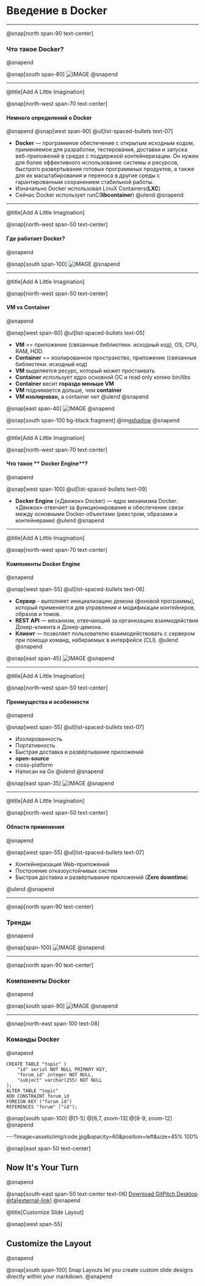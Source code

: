 # Введение в **Docker**

---
@snap[north span-90 text-center]
### Что такое **Docker**?
@snapend

@snap[south span-80]
![IMAGE](assets/img/zeppelin-small.png)
@snapend


---

@title[Add A Little Imagination]

@snap[north-west span-70 text-center]
#### Немного определений о **Docker**
@snapend
@snap[west span-90]
@ul[list-spaced-bullets text-07]
- **Docker** — программное обеспечение с открытым исходным кодом, применяемое для разработки, тестирования, доставки и запуска веб-приложений в средах с поддержкой контейнеризации. Он нужен для более эффективного использование системы и ресурсов, быстрого развертывания готовых программных продуктов, а также для их масштабирования и переноса в другие среды с гарантированным сохранением стабильной работы.
- Изначально Docker использовал LinuX Containers(**LXC**)
- Сейчас Docker использует runC(**libcontainer**)
@ulend
@snapend


---

@title[Add A Little Imagination]

@snap[north-west span-50 text-center]
#### Где работает **Docker**?
@snapend

@snap[south span-100]
![IMAGE](assets/img/w-docker-work.png)
@snapend

---

@title[Add A Little Imagination]

@snap[north-west span-50 text-center]
#### **VM** vs **Container**
@snapend

@snap[west span-60]
@ul[list-spaced-bullets text-05]
- **VM** == приложение (связанные библиотеки. исходный код), OS, CPU, RAM, HDD.
- **Container** == изолированное пространство, приложение (связанные библиотеки. исходный код)
- **VM** выделяется ресурс, который может простаивать
- **Container** использует ядро основной ОС и read only копию bin/libs
- **Container** весит **гораздо меньше VM**
- **VM** поднимается дольше, чем **container**
- **VM изолирован,** а container нет
@ulend
@snapend

@snap[east span-40]
![IMAGE](assets/img/vm-vs-container.png)
@snapend

@snap[south span-100 bg-black fragment]
@img[shadow](assets/img/vm-vs-container.png)
@snapend


---

@title[Add A Little Imagination]

@snap[north-west span-70 text-center]
#### Что такое ** Docker Engine**?
@snapend

@snap[west span-100]
@ul[list-spaced-bullets text-09]
- **Docker Engine** («Движок» Docker) — ядро механизма Docker. «Движок» отвечает за функционирование и обеспечение связи между основными Docker-объектами (реестром, образами и контейнерами)
@ulend
@snapend

---

@title[Add A Little Imagination]

@snap[north-west span-70 text-center]
#### Компоненты **Docker Engine** 
@snapend

@snap[west span-55]
@ul[list-spaced-bullets text-06]
- **Сервер** - выполняет инициализацию демона (фоновой программы), который применяется для управления и модификации контейнеров, образов и томов.
- **REST API** — механизм, отвечающий за организацию взаимодействия Докер-клиента и Докер-демона.
- **Клиент** — позволяет пользователю взаимодействовать с сервером при помощи команд, набираемых в интерфейсе (CLI).
@ulend
@snapend

@snap[east span-45]
![IMAGE](assets/img/docker-engine.png)
@snapend

---


@title[Add A Little Imagination]

@snap[north-west span-50 text-center]
#### Преимущества и особенности
@snapend

@snap[west span-55]
@ul[list-spaced-bullets text-07]
- Изолированность
- Портативность
- Быстрая доставка и развёртывание приложений
- **open-source**
- cross-platform
- Написан на Go
@ulend
@snapend

@snap[east span-35]
![IMAGE](assets/img/isolation-container.png)
@snapend


---

@title[Add A Little Imagination]

@snap[north-west span-50 text-center]
#### Области применения
@snapend

@snap[west span-55]
@ul[list-spaced-bullets text-07]
- Контейнеризация Web-приложений
- Построение отказоустойчивых систем
- Быстрая доставка и развёртывание приложений (**Zero downtime**)

@ulend
@snapend


---

@snap[north span-90 text-center]
### **Тренды**
@snapend

@snap[span-100]
![IMAGE](assets/img/vmware-vs-docker-trends.png)
@snapend


---


@snap[north span-90 text-center]
### Компоненты **Docker**
@snapend

@snap[south span-90]
![IMAGE](assets/img/docker-architecture.png)
@snapend

---

@snap[north-east span-100 text-08]
### Команды Docker
@snapend

```docker zoom-18
CREATE TABLE "topic" (
    "id" serial NOT NULL PRIMARY KEY,
    "forum_id" integer NOT NULL,
    "subject" varchar(255) NOT NULL
);
ALTER TABLE "topic"
ADD CONSTRAINT forum_id
FOREIGN KEY ("forum_id")
REFERENCES "forum" ("id");
```

@snap[south span-100]
@[1-5]
@[6,7, zoom-13]
@[8-9, zoom-12]
@snapend


---?image=assets/img/code.jpg&opacity=60&position=left&size=45% 100%

@snap[east span-50 text-center]
## Now It's **Your** Turn
@snapend

@snap[south-east span-50 text-center text-06]
[Download GitPitch Desktop @fa[external-link]](https://gitpitch.com/docs/getting-started/tutorial/)
@snapend

@title[Customize Slide Layout]

@snap[west span-55]
## Customize the Layout
@snapend

@snap[south span-100]
Snap Layouts let you create custom slide designs directly within your markdown.
@snapend
